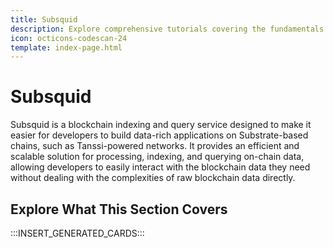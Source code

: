 ```yaml
---
title: Subsquid
description: Explore comprehensive tutorials covering the fundamentals and advanced techniques for indexing data on your Tanssi Substrate or EVM Appchain with Subsquid.
icon: octicons-codescan-24
template: index-page.html
---
```


# Subsquid

Subsquid is a blockchain indexing and query service designed to make it easier for developers to build data-rich applications on Substrate-based chains, such as Tanssi-powered networks. It provides an efficient and scalable solution for processing, indexing, and querying on-chain data, allowing developers to easily interact with the blockchain data they need without dealing with the complexities of raw blockchain data directly.

## Explore What This Section Covers

:::INSERT_GENERATED_CARDS:::